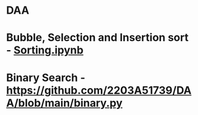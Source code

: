 # DAA
# Bubble, Selection and Insertion sort - [Sorting.ipynb](https://github.com/2203A51739/DAA/blob/main/Sorting.ipynb)
# Binary Search - https://github.com/2203A51739/DAA/blob/main/binary.py
